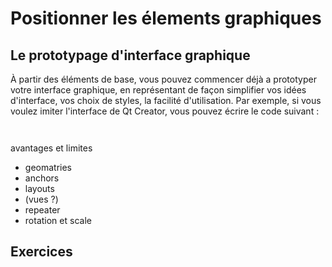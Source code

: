 
# Positionner les élements graphiques

## Le prototypage d'interface graphique

À partir des éléments de base, vous pouvez commencer déjà a prototyper votre interface graphique, en représentant de façon simplifier
vos idées d'interface, vos choix de styles, la facilité d'utilisation. Par exemple, si vous voulez imiter l'interface de Qt Creator,
vous pouvez écrire le code suivant :

```js



```





avantages et limites

- geomatries
- anchors
- layouts
- (vues ?)
- repeater
- rotation et scale

## Exercices
